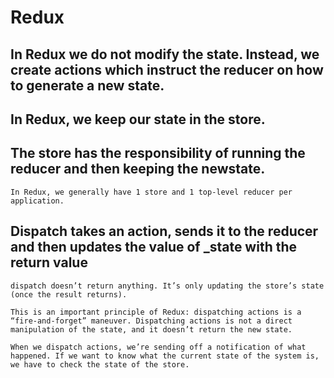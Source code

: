 # Redux

## In Redux we do not modify the state. Instead, we create actions which instruct the reducer on how to generate a new state. 

## In Redux, we keep our state in the store. 

## The store has the responsibility of running the reducer and then keeping the newstate. 

`In Redux, we generally have 1 store and 1 top-level reducer per application.`

## Dispatch takes an action, sends it to the reducer and then updates the value of _state with the return value

`dispatch doesn’t return anything. It’s only updating the store’s state (once the result returns).` 

`This is an important principle of Redux: dispatching actions is a “fire-and-forget” maneuver. Dispatching actions is not a direct manipulation of the state, and it doesn’t return the new state. `

`When we dispatch actions, we’re sending off a notification of what happened. If we want to know what the current state of the system is, we have to check the state of the store.`
